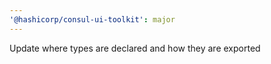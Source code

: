 ```yaml
---
'@hashicorp/consul-ui-toolkit': major
---
```


Update where types are declared and how they are exported

